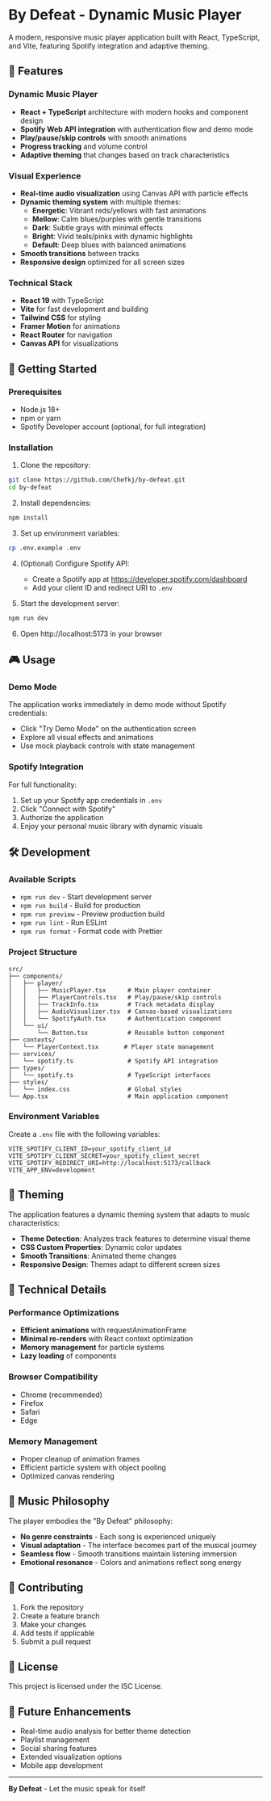 # By Defeat - Dynamic Music Player

A modern, responsive music player application built with React, TypeScript, and Vite, featuring Spotify integration and adaptive theming.

## 🎵 Features

### Dynamic Music Player
- **React + TypeScript** architecture with modern hooks and component design
- **Spotify Web API integration** with authentication flow and demo mode
- **Play/pause/skip controls** with smooth animations
- **Progress tracking** and volume control
- **Adaptive theming** that changes based on track characteristics

### Visual Experience
- **Real-time audio visualization** using Canvas API with particle effects
- **Dynamic theming system** with multiple themes:
  - **Energetic**: Vibrant reds/yellows with fast animations
  - **Mellow**: Calm blues/purples with gentle transitions
  - **Dark**: Subtle grays with minimal effects
  - **Bright**: Vivid teals/pinks with dynamic highlights
  - **Default**: Deep blues with balanced animations
- **Smooth transitions** between tracks
- **Responsive design** optimized for all screen sizes

### Technical Stack
- **React 19** with TypeScript
- **Vite** for fast development and building
- **Tailwind CSS** for styling
- **Framer Motion** for animations
- **React Router** for navigation
- **Canvas API** for visualizations

## 🚀 Getting Started

### Prerequisites
- Node.js 18+ 
- npm or yarn
- Spotify Developer account (optional, for full integration)

### Installation

1. Clone the repository:
```bash
git clone https://github.com/Chefkj/by-defeat.git
cd by-defeat
```

2. Install dependencies:
```bash
npm install
```

3. Set up environment variables:
```bash
cp .env.example .env
```

4. (Optional) Configure Spotify API:
   - Create a Spotify app at https://developer.spotify.com/dashboard
   - Add your client ID and redirect URI to `.env`

5. Start the development server:
```bash
npm run dev
```

6. Open http://localhost:5173 in your browser

## 🎮 Usage

### Demo Mode
The application works immediately in demo mode without Spotify credentials:
- Click "Try Demo Mode" on the authentication screen
- Explore all visual effects and animations
- Use mock playback controls with state management

### Spotify Integration
For full functionality:
1. Set up your Spotify app credentials in `.env`
2. Click "Connect with Spotify"
3. Authorize the application
4. Enjoy your personal music library with dynamic visuals

## 🛠️ Development

### Available Scripts
- `npm run dev` - Start development server
- `npm run build` - Build for production
- `npm run preview` - Preview production build
- `npm run lint` - Run ESLint
- `npm run format` - Format code with Prettier

### Project Structure
```
src/
├── components/
│   ├── player/
│   │   ├── MusicPlayer.tsx      # Main player container
│   │   ├── PlayerControls.tsx   # Play/pause/skip controls
│   │   ├── TrackInfo.tsx        # Track metadata display
│   │   ├── AudioVisualizer.tsx  # Canvas-based visualizations
│   │   └── SpotifyAuth.tsx      # Authentication component
│   └── ui/
│       └── Button.tsx           # Reusable button component
├── contexts/
│   └── PlayerContext.tsx       # Player state management
├── services/
│   └── spotify.ts               # Spotify API integration
├── types/
│   └── spotify.ts               # TypeScript interfaces
├── styles/
│   └── index.css                # Global styles
└── App.tsx                      # Main application component
```

### Environment Variables
Create a `.env` file with the following variables:
```env
VITE_SPOTIFY_CLIENT_ID=your_spotify_client_id
VITE_SPOTIFY_CLIENT_SECRET=your_spotify_client_secret
VITE_SPOTIFY_REDIRECT_URI=http://localhost:5173/callback
VITE_APP_ENV=development
```

## 🎨 Theming

The application features a dynamic theming system that adapts to music characteristics:

- **Theme Detection**: Analyzes track features to determine visual theme
- **CSS Custom Properties**: Dynamic color updates
- **Smooth Transitions**: Animated theme changes
- **Responsive Design**: Themes adapt to different screen sizes

## 🔧 Technical Details

### Performance Optimizations
- **Efficient animations** with requestAnimationFrame
- **Minimal re-renders** with React context optimization
- **Memory management** for particle systems
- **Lazy loading** of components

### Browser Compatibility
- Chrome (recommended)
- Firefox
- Safari
- Edge

### Memory Management
- Proper cleanup of animation frames
- Efficient particle system with object pooling
- Optimized canvas rendering

## 🎵 Music Philosophy

The player embodies the "By Defeat" philosophy:
- **No genre constraints** - Each song is experienced uniquely
- **Visual adaptation** - The interface becomes part of the musical journey
- **Seamless flow** - Smooth transitions maintain listening immersion
- **Emotional resonance** - Colors and animations reflect song energy

## 🤝 Contributing

1. Fork the repository
2. Create a feature branch
3. Make your changes
4. Add tests if applicable
5. Submit a pull request

## 📝 License

This project is licensed under the ISC License.

## 🎯 Future Enhancements

- Real-time audio analysis for better theme detection
- Playlist management
- Social sharing features
- Extended visualization options
- Mobile app development

---

**By Defeat** - Let the music speak for itself